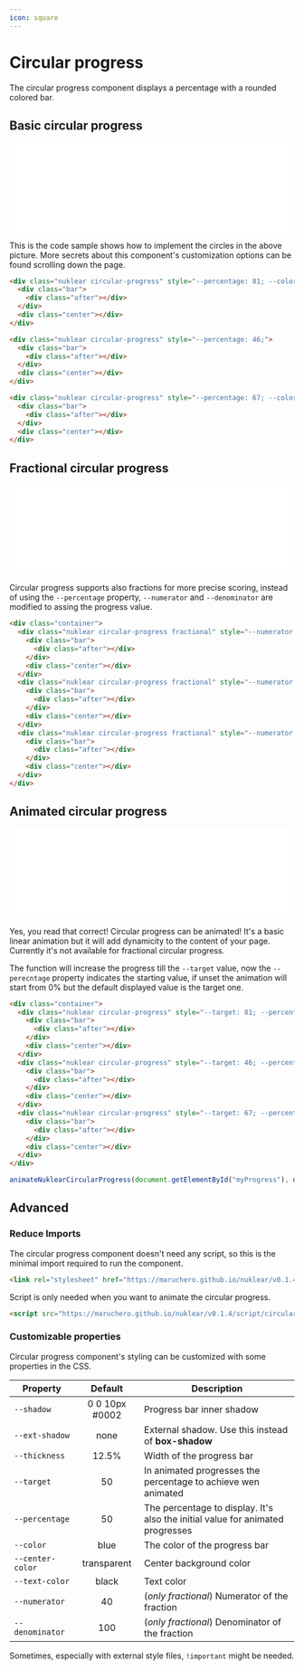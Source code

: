 ```yaml
---
icon: square
---
```

# Circular progress

The circular progress component displays a percentage with a rounded colored bar.

## Basic circular progress

<style>
  iframe {
    width: 100%;
    aspect-ratio: 19/6;
    height: max-content;
    border: 0;
  }
</style>
<iframe src="../../demos/circular-progress.html" title="Circular progress demo"></iframe>
<br/>

This is the code sample shows how to implement the circles in the above picture. More secrets about this component's customization options can be found scrolling down the page.

```html
<div class="nuklear circular-progress" style="--percentage: 81; --color: dodgerblue;">
  <div class="bar">
    <div class="after"></div>
  </div>
  <div class="center"></div>
</div>

<div class="nuklear circular-progress" style="--percentage: 46;">
  <div class="bar">
    <div class="after"></div>
  </div>
  <div class="center"></div>
</div>

<div class="nuklear circular-progress" style="--percentage: 67; --color: orange;">
  <div class="bar">
    <div class="after"></div>
  </div>
  <div class="center"></div>
</div>
```

## Fractional circular progress

<iframe src="../../demos/circular-progress-fractional.html" title="Circular progress demo"></iframe>
<br/>

Circular progress supports also fractions for more precise scoring, instead of using the `--percentage` property, `--numerator` and `--denominator` are modified to assing the progress value.

```html
<div class="container">
  <div class="nuklear circular-progress fractional" style="--numerator: 64; --denominator: 120;">
    <div class="bar">
      <div class="after"></div>
    </div>
    <div class="center"></div>
  </div>
  <div class="nuklear circular-progress fractional" style="--numerator: 50; --denominator: 100;">
    <div class="bar">
      <div class="after"></div>
    </div>
    <div class="center"></div>
  </div>
  <div class="nuklear circular-progress fractional" style="--numerator: 1111; --denominator: 1222;">
    <div class="bar">
      <div class="after"></div>
    </div>
    <div class="center"></div>
  </div>
</div>
```

## Animated circular progress

<iframe src="../../demos/circular-progress-animated.html" title="Circular progress demo"></iframe>
<br/>

Yes, you read that correct! Circular progress can be animated! It's a basic linear animation but it will add dynamicity to the content of your page. Currently it's not available for fractional circular progress.

The function will increase the progress till the `--target` value, now the `--perecntage` property indicates the starting value, if unset the animation will start from 0% but the default displayed value is the target one.

```html
<div class="container">
  <div class="nuklear circular-progress" style="--target: 81; --percentage: 0;">
    <div class="bar">
      <div class="after"></div>
    </div>
    <div class="center"></div>
  </div>
  <div class="nuklear circular-progress" style="--target: 46; --percentage: 0;">
    <div class="bar">
      <div class="after"></div>
    </div>
    <div class="center"></div>
  </div>
  <div class="nuklear circular-progress" style="--target: 67; --percentage: 0;">
    <div class="bar">
      <div class="after"></div>
    </div>
    <div class="center"></div>
  </div>
</div>
```

```js
animateNuklearCircularProgress(document.getElementById("myProgress"), duration=500, delay=100);
```

## Advanced

### Reduce Imports

The circular progress component doesn't need any script, so this is the minimal import required to run the component.

```html
<link rel="stylesheet" href="https://maruchero.github.io/nuklear/v0.1.4/style/circular-progress.css">
```

Script is only needed when you want to animate the circular progress.

```html
<script src="https://maruchero.github.io/nuklear/v0.1.4/script/circular-progress.js"></script>
```

### Customizable properties

Circular progress component's styling can be customized with some properties in the CSS.

Property | Default | Description
---|:---:|---
`--shadow` | 0 0 10px #0002 | Progress bar inner shadow
`--ext-shadow` | none | External shadow. Use this instead of **box-shadow**
`--thickness` | 12.5% | Width of the progress bar
`--target` | 50 | In animated progresses the percentage to achieve wen animated
`--percentage` | 50 | The percentage to display. It's also the initial value for animated progresses
`--color` | blue | The color of the progress bar
`--center-color` | transparent | Center background color
`--text-color` | black | Text color
`--numerator` | 40 | (*only fractional*) Numerator of the fraction
`--denominator` | 100 | (*only fractional*) Denominator of the fraction

Sometimes, especially with external style files, `!important` might be needed.
